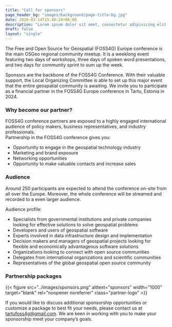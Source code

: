 ```yaml
---
title: "Call for sponsors"
page_header_bg: "images/background/page-title-bg.jpg"
date: 2020-03-14T15:40:24+06:00
description: "Lorem ipsum dolor sit amet, consectetur adipisicing elit. Maiores, velit."
draft: false
layout: "single"
---
```


The Free and Open Source for Geospatial (FOSS4G) Europe conference is the main OSGeo regional community meetup. It is a weeklong event featuring two days of workshops, three days of spoken word presentations, and two days for community sprint to sum up the week. 

Sponsors are the backbone of the FOSS4G Conference. With their valuable support, the Local Organizing Committee is able to set up this major event that the entire geospatial community is awaiting. We invite you to participate as a financial partner in the FOSS4G Europe conference in Tartu, Estonia in 2024. 

### Why become our partner?

FOSS4G  conference partners are exposed to a highly engaged international audience of policy makers, business representatives, and industry professionals.  
Partnership in the FOSS4G conference gives you:
- Opportunity to engage in the geospatial technology industry
- Marketing and brand exposure
- Networking opportunities
- Opportunity to make valuable contacts and increase sales

### Audience 

Around 250 participants are expected to attend the conference on-site from all over the Europe. Moreover, the whole conference will be streamed and recorded to a even larger audience. 

Audience profile: 

- Specialists from governmental institutions and private companies looking for effective solutions to solve geospatial problems
- Developers and users of geospatial software
- Experts involved in data infrastructure design and implementation
- Decision makers and managers of geospatial projects looking for flexible and economically advantageous software solutions
- Organizations looking to connect with open source communities
- Delegates from international organizations and scientific communities
- Representatives of the global geospatial open source community

### Partnership packages

{{< figure
    src="../images/sponsors.png"
    alttext="sponsors"
    width="1000"
    target="blank"
    rel="noopener noreferrer"
    class="partner-logo" >}}

If you would like to discuss additional sponsorship opportunities or customize a package to best fit your needs, please contact us at tartufoss4g@gmail.com. We are keen in working with you to make your sponsorship meet your company’s goals.